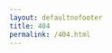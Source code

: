 ```yaml
---
layout: defaultnofooter
title: 404
permalink: /404.html
---
```


<html lang="en">
<head>
    <style>
        .content {
            text-align: center;
            font-size: larger;
        }

        .content h1 {
            font-size: 100px;
        }
    </style>
</head>

<body>
<section>
    <main class="content">
        <h1 style="color:#e71d36">404</h1>
        <h2>Not found</h2>
    </main>
</section>
</body>
</html>